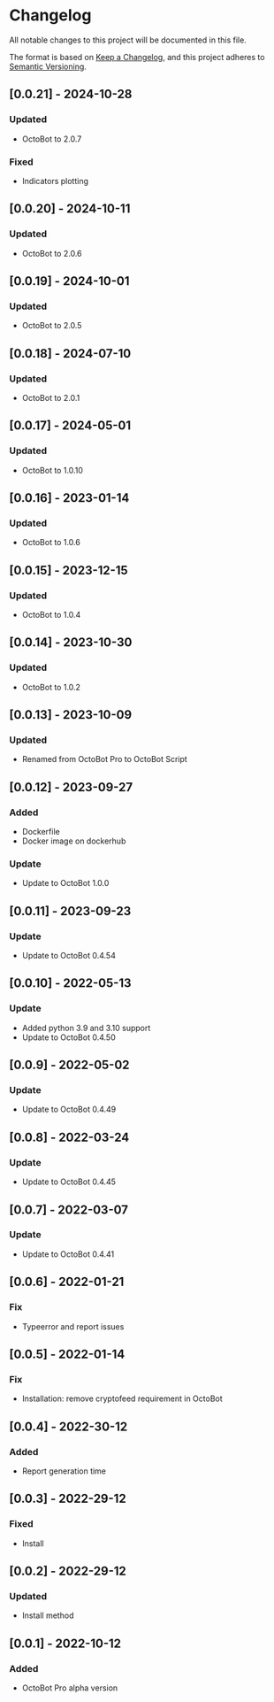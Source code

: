 # Changelog
All notable changes to this project will be documented in this file.

The format is based on [Keep a Changelog](https://keepachangelog.com/en/1.0.0/),
and this project adheres to [Semantic Versioning](https://semver.org/spec/v2.0.0.html).

## [0.0.21] - 2024-10-28
### Updated
- OctoBot to 2.0.7
### Fixed
- Indicators plotting

## [0.0.20] - 2024-10-11
### Updated
- OctoBot to 2.0.6

## [0.0.19] - 2024-10-01
### Updated
- OctoBot to 2.0.5

## [0.0.18] - 2024-07-10
### Updated
- OctoBot to 2.0.1

## [0.0.17] - 2024-05-01
### Updated
- OctoBot to 1.0.10

## [0.0.16] - 2023-01-14
### Updated
- OctoBot to 1.0.6

## [0.0.15] - 2023-12-15
### Updated
- OctoBot to 1.0.4

## [0.0.14] - 2023-10-30
### Updated
- OctoBot to 1.0.2

## [0.0.13] - 2023-10-09
### Updated
- Renamed from OctoBot Pro to OctoBot Script

## [0.0.12] - 2023-09-27
### Added
- Dockerfile
- Docker image on dockerhub
### Update
- Update to OctoBot 1.0.0

## [0.0.11] - 2023-09-23
### Update
- Update to OctoBot 0.4.54

## [0.0.10] - 2022-05-13
### Update
- Added python 3.9 and 3.10 support
- Update to OctoBot 0.4.50

## [0.0.9] - 2022-05-02
### Update
- Update to OctoBot 0.4.49

## [0.0.8] - 2022-03-24
### Update
- Update to OctoBot 0.4.45

## [0.0.7] - 2022-03-07
### Update
- Update to OctoBot 0.4.41

## [0.0.6] - 2022-01-21
### Fix
- Typeerror and report issues

## [0.0.5] - 2022-01-14
### Fix
- Installation: remove cryptofeed requirement in OctoBot

## [0.0.4] - 2022-30-12
### Added
- Report generation time

## [0.0.3] - 2022-29-12
### Fixed
- Install

## [0.0.2] - 2022-29-12
### Updated
- Install method

## [0.0.1] - 2022-10-12
### Added
- OctoBot Pro alpha version

